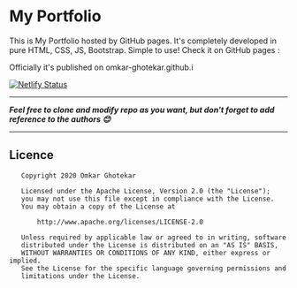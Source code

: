 # My Portfolio
This is My Portfolio hosted by GitHub pages. It's completely developed in pure HTML, CSS, JS, Bootstrap. Simple to use!
Check it on GitHub pages : 

Officially it's published on omkar-ghotekar.github.i

[![Netlify Status](https://api.netlify.com/api/v1/badges/6433fffa-3b9a-4e6b-8eee-f0a4a8b86024/deploy-status)]()

---
***Feel free to clone and modify repo as you want, but don't forget to add reference to the authors 😊***

---

## Licence
```
   Copyright 2020 Omkar Ghotekar

   Licensed under the Apache License, Version 2.0 (the "License");
   you may not use this file except in compliance with the License.
   You may obtain a copy of the License at

       http://www.apache.org/licenses/LICENSE-2.0

   Unless required by applicable law or agreed to in writing, software
   distributed under the License is distributed on an "AS IS" BASIS,
   WITHOUT WARRANTIES OR CONDITIONS OF ANY KIND, either express or implied.
   See the License for the specific language governing permissions and
   limitations under the License.
```
